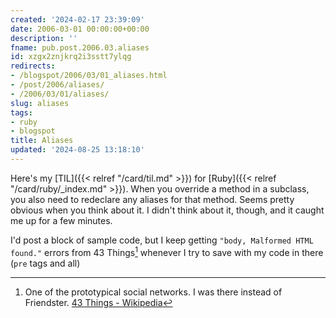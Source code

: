 ```yaml
---
created: '2024-02-17 23:39:09'
date: 2006-03-01 00:00:00+00:00
description: ''
fname: pub.post.2006.03.aliases
id: xzgx2znjkrq2i3sstt7ylqg
redirects:
- /blogspot/2006/03/01_aliases.html
- /post/2006/aliases/
- /2006/03/01/aliases/
slug: aliases
tags:
- ruby
- blogspot
title: Aliases
updated: '2024-08-25 13:18:10'
---
```


Here's my [TIL]({{< relref "/card/til.md" >}}) for [Ruby]({{< relref "/card/ruby/_index.md" >}}). When you override a method in a subclass, you also need to redeclare any aliases for that method. Seems pretty obvious when you think about it. I didn't think about it, though, and it caught me up for a few minutes.

I'd post a block of sample code, but I keep getting `"body, Malformed HTML found."` errors from 43 Things[^1] whenever I try to save with my code in there (`pre` tags and all)

[^1]: One of the prototypical social networks. I was there instead of Friendster. [43 Things - Wikipedia](https://en.wikipedia.org/wiki/43_Things)